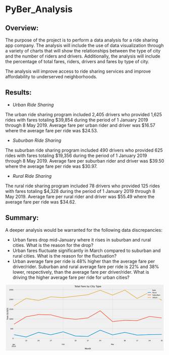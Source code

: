 # PyBer_Analysis

## Overview:

The purpose of the project is to perform a data analysis for a ride sharing app company. The analysis will include the use of data visualization through a variety of charts that will show the relationships between the type of city and the number of riders and drivers. Additionally, the analysis will include the percentage of total fares, riders, drivers and fares by type of city.

The analysis will improve access to ride sharing services and improve affordability to underserved neighborhoods.

## Results:

  * *Urban Ride Sharing*
  
  The urban ride sharing program included 2,405 drivers who provided 1,625 rides with fares totaling $39,854 during the period of 1 January 2019 through 8 May 2019. Average     fare per urban rider and driver was $16.57 where the average fare per ride was $24.53.

  * *Suburban Ride Sharing*

  The suburban ride sharing program included 490 drivers who provided 625 rides with fares totaling $19,356 during the period of 1 January 2019 through 8 May 2019. Average     fare per suburban rider and driver was $39.50 where the average fare per ride was $30.97.
  
  * *Rural Ride Sharing*

  The rural ride sharing program included 78 drivers who provided 125 rides with fares totaling $4,328 during the period of 1 January 2019 through 8 May 2019. Average fare per rural rider and driver was $55.49 where the average fare per ride was $34.62.


## Summary:

A deeper analysis would be warranted for the following data discrepancies:

* Urban fares drop mid-January where it rises in suburban and rural cities. What is the reason for the drop?
* Urban fares fluctuate significantly in March compared to suburban and rural cities. What is the reason for the fluctuation?
* Urban average fare per ride is 48% higher than the average fare per driver/rider. Suburban and rural average fare per ride is 22% and 38% lower, respectively, than the average fare per driver/rider. What is driving the higher average fare per ride for urban cities?

![](https://github.com/NAppazeller/PyBer_Analysis/blob/main/PyBer_fare_summary.png)

